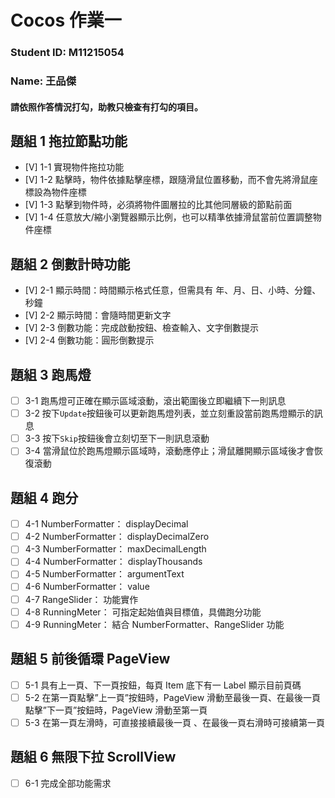 # Cocos 作業一

### Student ID: M11215054

### Name: 王品傑

#### 請依照作答情況打勾，助教只檢查有打勾的項目。

## 題組 1 拖拉節點功能

-   [V] 1-1 實現物件拖拉功能
-   [V] 1-2 點擊時，物件依據點擊座標，跟隨滑鼠位置移動，而不會先將滑鼠座標設為物件座標
-   [V] 1-3 點擊到物件時，必須將物件圖層拉的比其他同層級的節點前面
-   [V] 1-4 任意放大/縮小瀏覽器顯示比例，也可以精準依據滑鼠當前位置調整物件座標

## 題組 2 倒數計時功能

-   [V] 2-1 顯示時間：時間顯示格式任意，但需具有 年、月、日、小時、分鐘、秒鐘
-   [V] 2-2 顯示時間：會隨時間更新文字
-   [V] 2-3 倒數功能：完成啟動按鈕、檢查輸入、文字倒數提示
-   [V] 2-4 倒數功能：圓形倒數提示

## 題組 3 跑馬燈

-   [ ] 3-1 跑馬燈可正確在顯示區域滾動，滾出範圍後立即繼續下一則訊息
-   [ ] 3-2 按下`Update`按鈕後可以更新跑馬燈列表，並立刻重設當前跑馬燈顯示的訊息
-   [ ] 3-3 按下`Skip`按鈕後會立刻切至下一則訊息滾動
-   [ ] 3-4 當滑鼠位於跑馬燈顯示區域時，滾動應停止；滑鼠離開顯示區域後才會恢復滾動

## 題組 4 跑分

-   [ ] 4-1 NumberFormatter： displayDecimal
-   [ ] 4-2 NumberFormatter： displayDecimalZero
-   [ ] 4-3 NumberFormatter： maxDecimalLength
-   [ ] 4-4 NumberFormatter： displayThousands
-   [ ] 4-5 NumberFormatter： argumentText
-   [ ] 4-6 NumberFormatter： value
-   [ ] 4-7 RangeSlider： 功能實作
-   [ ] 4-8 RunningMeter： 可指定起始值與目標值，具備跑分功能
-   [ ] 4-9 RunningMeter： 結合 NumberFormatter、RangeSlider 功能

## 題組 5 前後循環 PageView

-   [ ] 5-1 具有上一頁、下一頁按鈕，每頁 Item 底下有一 Label 顯示目前頁碼
-   [ ] 5-2 在第一頁點擊”上一頁”按鈕時，PageView 滑動至最後一頁、在最後一頁點擊”下一頁”按鈕時，PageView 滑動至第一頁
-   [ ] 5-3 在第一頁左滑時，可直接接續最後一頁 、在最後一頁右滑時可接續第一頁

## 題組 6 無限下拉 ScrollView

-   [ ] 6-1 完成全部功能需求

